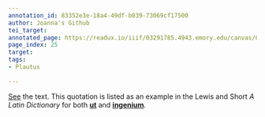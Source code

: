 ```yaml
---
annotation_id: 83352e3e-18a4-49df-b039-73069cf17500
author: Joanna's Github
tei_target: 
annotated_page: https://readux.io/iiif/03291785.4943.emory.edu/canvas/03291785.4943.emory.edu$26
page_index: 25
target: 
tags:
- Plautus

---
```

<p><a title="Perseus" href="http://data.perseus.org/citations/urn:cts:latinLit:phi0119.phi005.perseus-lat1:1.2" target="_blank" rel="noopener">See</a> the text. This quotation is listed as an example in the Lewis and Short <em>A Latin Dictionary</em> for both <strong><a title="ut" href="http://www.perseus.tufts.edu/hopper/text?doc=Perseus%3Atext%3A1999.04.0059%3Aentry%3Dut">ut</a></strong> and <strong><a title="ingenium" href="http://www.perseus.tufts.edu/hopper/text?doc=Perseus:text:1999.04.0059:entry=ingenium">ingenium</a></strong>.</p>